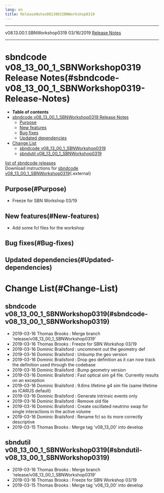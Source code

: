 ```yaml
---
lang: en
title: ReleaseNotes0813001SBNWorkshop0319
---
```


  ----------------------------- ------------ -- -- ----------------------------------------------------------------------
  v08.13.00.1.SBNWorkshop0319   03/16/2019         [Release Notes](ReleaseNotes0813001SBNWorkshop0319.html)
  ----------------------------- ------------ -- -- ----------------------------------------------------------------------



sbndcode v08\_13\_00\_1\_SBNWorkshop0319 Release Notes(#sbndcode-v08_13_00_1_SBNWorkshop0319-Release-Notes)
============================================================================================================================

-   **Table of contents**
-   [sbndcode v08\_13\_00\_1\_SBNWorkshop0319 Release
    Notes](#sbndcode-v08_13_00_1_SBNWorkshop0319-Release-Notes)
    -   [Purpose](#Purpose)
    -   [New features](#New-features)
    -   [Bug fixes](#Bug-fixes)
    -   [Updated dependencies](#Updated-dependencies)
-   [Change List](#Change-List)
    -   [sbndcode
        v08\_13\_00\_1\_SBNWorkshop0319](#sbndcode-v08_13_00_1_SBNWorkshop0319)
    -   [sbndutil
        v08\_13\_00\_1\_SBNWorkshop0319](#sbndutil-v08_13_00_1_SBNWorkshop0319)

[list of sbndcode
releases](List_of_SBND_code_releases.html)\
Download instructions for [sbndcode
v08\_13\_00\_1\_SBNWorkshop0319](http://scisoft.fnal.gov/scisoft/bundles/sbnd/v08_13_00_1_SBNWorkshop0319/sbndcode-v08_13_00_1_SBNWorkshop0319.html){.external}



Purpose(#Purpose)
----------------------------------

-   Freeze for SBN Workshop 03/19



New features(#New-features)
--------------------------------------------

-   Add some fcl files for the workshop



Bug fixes(#Bug-fixes)
--------------------------------------



Updated dependencies(#Updated-dependencies)
------------------------------------------------------------



Change List(#Change-List)
==========================================



sbndcode v08\_13\_00\_1\_SBNWorkshop0319(#sbndcode-v08_13_00_1_SBNWorkshop0319)
------------------------------------------------------------------------------------------------

-   2019-03-16 Thomas Brooks : Merge branch
    \'release/v08\_13\_00\_1\_SBNWorkshop0319\'
-   2019-03-16 Thomas Brooks : Freeze for SBN Workshop 03/19
-   2019-03-16 Dominic Brailsford : uncomment out the geometry def
-   2019-03-16 Dominic Brailsford : Unbump the geo version
-   2019-03-16 Dominic Brailsford : Drop geo definition as it can now
    track the definition used through the codebase
-   2019-03-16 Dominic Brailsford : Bump geometry version
-   2019-03-16 Dominic Brailsford : Fast optical sim g4 file. Currently
    results on an exception
-   2019-03-16 Dominic Brailsford : 9.6ms lifetime g4 sim file (same
    lifetime as ICARUS default)
-   2019-03-16 Dominic Brailsford : Generate intrinsic events only
-   2019-03-16 Dominic Brailsford : Remove old file
-   2019-03-16 Dominic Brailsford : Create oscillated neutrino swap for
    single interactions in the active volume
-   2019-03-16 Dominic Brailsford : Rename fcl so its more correctly
    descriptive
-   2019-03-15 Thomas Brooks : Merge tag \'v08\_13\_00\' into develop



sbndutil v08\_13\_00\_1\_SBNWorkshop0319(#sbndutil-v08_13_00_1_SBNWorkshop0319)
------------------------------------------------------------------------------------------------

-   2019-03-16 Thomas Brooks : Merge branch
    \'release/v08\_13\_00\_1\_SBNWorkshop0319\'
-   2019-03-16 Thomas Brooks : Freeze for SBN Workshop 03/19
-   2019-03-15 Thomas Brooks : Merge tag \'v08\_13\_00\' into develop
